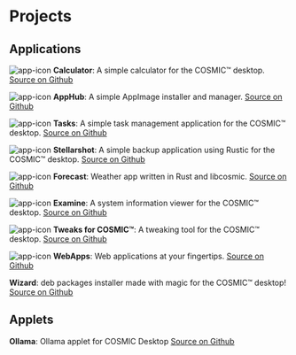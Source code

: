 # Projects

## Applications

![app-icon](/res/dev.edfloreshz.Calculator.svg) **Calculator**: A simple calculator for the COSMIC™ desktop. [Source on Github](https://github.com/cosmic-utils/calculator?tab=readme-ov-file)

![app-icon](/res/app-hub.svg) **AppHub**: A simple AppImage installer and manager. [Source on Github](https://github.com/cosmic-utils/AppHub)

![app-icon](/res/dev.edfloreshz.Tasks.svg) **Tasks**: A simple task management application for the COSMIC™ desktop. [Source on Github](https://github.com/cosmic-utils/tasks)

![app-icon](/res/com.github.ahoneybun.Stellarshot.svg) **Stellarshot**: A simple backup application using Rustic for the COSMIC™ desktop. [Source on Github](https://github.com/cosmic-utils/stellarshot)

![app-icon](/res/com.jwestall.Forecast.svg) **Forecast**: Weather app written in Rust and libcosmic. [Source on Github](https://github.com/cosmic-utils/forecast)

![app-icon](/res/page.codeberg.sungsphinx.Examine.svg) **Examine**: A system information viewer for the COSMIC™ desktop. [Source on Github](https://github.com/cosmic-utils/examine)

![app-icon](/res/dev.edfloreshz.CosmicTweaks.svg) **Tweaks for COSMIC™**: A tweaking tool for the COSMIC™ desktop. [Source on Github](https://github.com/cosmic-utils/tweaks)

![app-icon](/res/io.github.elevenhsoft.WebApps.svg) **WebApps**: Web applications at your fingertips. [Source on Github](https://github.com/cosmic-utils/web-apps)


**Wizard**: deb packages installer made with magic for the COSMIC™ desktop! [Source on Github](https://github.com/cosmic-utils/wizard)

## Applets

**Ollama**:  Ollama applet for COSMIC Desktop [Source on Github](https://github.com/cosmic-utils/cosmic-ext-applet-ollama)
